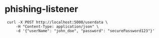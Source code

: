 # phishing-listener
```
 curl -X POST http://localhost:5000/userdata \
     -H "Content-Type: application/json" \
     -d '{"userName": "john_doe", "password": "securePassword123"}'
```
